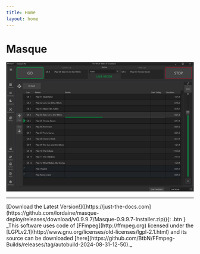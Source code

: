 ```yaml
---
title: Home
layout: home
---
```


# Masque

![image](./images/Masque_DefaultView.png)

----
<span class="fs-8">
[Download the Latest Version!]([https://just-the-docs.com](https://github.com/lordaine/masque-deploy/releases/download/v0.9.9.7/Masque-0.9.9.7-Installer.zip)){: .btn }
</span>
_This software uses code of [FFmpeg](http://ffmpeg.org) licensed under the [LGPLv2.1](http://www.gnu.org/licenses/old-licenses/lgpl-2.1.html) and its source can be downloaded [here](https://github.com/BtbN/FFmpeg-Builds/releases/tag/autobuild-2024-08-31-12-50)._


